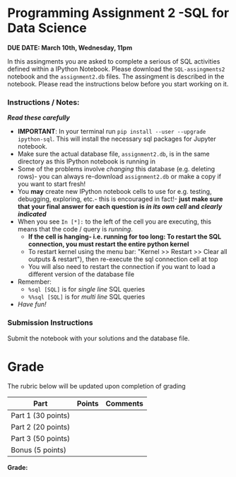 

Programming Assignment 2 -SQL for Data Science
=======
**DUE DATE: March 10th, Wednesday, 11pm**

In this assingments you are asked to complete a serious of SQL activities defined within a IPython Notebook. Please download the `SQL-assingments2` notebook and the `assignment2.db` files. The assingment is described in the notebook. Please read the instructions below before you start working on it. 

### Instructions / Notes:

**_Read these carefully_**

* **IMPORTANT**: In your terminal run `pip install --user --upgrade ipython-sql`. This will install the necessary sql packages for Jupyter notebook.
* Make sure the actual database file, `assignment2.db`, is in the same directory as this IPython notebook is running in
* Some of the problems involve _changing_ this database (e.g. deleting rows)- you can always re-download `assignment2.db` or make a copy if you want to start fresh!
* You **may** create new IPython notebook cells to use for e.g. testing, debugging, exploring, etc.- this is encouraged in fact!- **just make sure that your final answer for each question is _in its own cell_ and _clearly indicated_**
* When you see `In [*]:` to the left of the cell you are executing, this means that the code / query is _running_.
    * **If the cell is hanging- i.e. running for too long: To restart the SQL connection, you must restart the entire python kernel**
    * To restart kernel using the menu bar: "Kernel >> Restart >> Clear all outputs & restart"), then re-execute the sql connection cell at top
    * You will also need to restart the connection if you want to load a different version of the database file
* Remember:
    * `%sql [SQL]` is for _single line_ SQL queries
    * `%%sql [SQL]` is for _multi line_ SQL queries
* _Have fun!_

### Submission Instructions 

Submit the notebook with your solutions and the database file. 

# Grade 
The rubric below will be updated upon completion of grading 

<table>
  <thead>
    <tr>
      <th>Part</th>
      <th>Points</th>
      <th>Comments</th>
    </tr>
  </thead>
  <tbody>
    <tr>
      <td>Part 1 (30 points)</td>
      <td></td>
      <td></td>
    </tr>
    <tr>
      <td>Part 2  (20 points) </td>
      <td></td>
      <td></td>
    </tr>
    <tr>
      <td>Part 3  (50 points) </td>
      <td></td>
      <td></td>
    </tr>
     <tr>
      <td>Bonus  (5 points) </td>
      <td></td>
      <td></td>
    </tr>
  </tbody>
</table>

**Grade:**  
